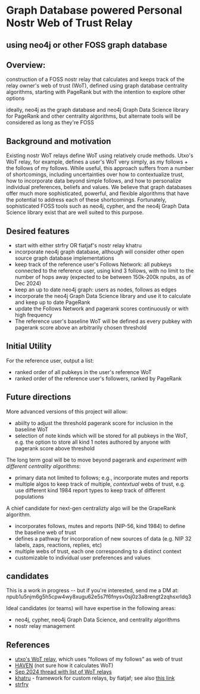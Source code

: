 Graph Database powered Personal Nostr Web of Trust Relay
=====
using neo4j or other FOSS graph database
-----

## Overview: 

construction of a FOSS nostr relay that calculates and keeps track of the relay owner's web of trust (WoT), defined using graph database centrality algorithms, starting with PageRank but with the intention to explore other options

ideally, neo4j as the graph database and neo4j Graph Data Science library for PageRank and other centrality algorithms, but alternate tools will be considered as long as they're FOSS

## Background and motivation

Existing nostr WoT relays define WoT using relatively crude methods. Utxo's WoT relay, for example, defines a user's WoT very simply, as my follows + the follows of my follows. While useful, this approach suffers from a number of shortcomings, including uncertainties over how to contextualize trust, how to incorporate data beyond simple follows, and how to personalize individual preferences, beliefs and values. We believe that graph databases offer much more sophisticated, powerful, and flexible algorithms that have the potential to address each of these shortcomings. Fortunately, sophisticated FOSS tools such as neo4j, cypher, and the neo4j Graph Data Science library exist that are well suited to this purpose.

## Desired features

- start with either strfry OR fiatjaf's nostr relay khatru
- incorporate neo4j graph database, although will consider other open source graph database implementations
- keep track of the reference user's Follows Network: all pubkeys connected to the reference user, using kind 3 follows, with no limit to the number of hops away (expected to be between 150k-200k npubs, as of Dec 2024)
- keep an up to date neo4j graph: users as nodes, follows as edges
- incorporate the neo4j Graph Data Science library and use it to calculate and keep up to date PageRank
- update the Follows Network and pagerank scores continuously or with high frequency
- The reference user's baseline WoT will be defined as every pubkey with pagerank score above an arbitrarily chosen threshold

## Initial Utility

For the reference user, output a list:
- ranked order of all pubkeys in the user's reference WoT
- ranked order of the reference user's followers, ranked by PageRank

## Future directions

More advanced versions of this project will allow:
- abiilty to adjust the threshold pagerank score for inclusion in the baseline WoT
- selection of note kinds which will be stored for all pubkeys in the WoT, e.g. the option to store all kind 1 notes authored by anyone with pagerank score above threshold

The long term goal will be to move beyond pagerank and _experiment with different centrality algorithms_:
- primary data not limited to follows; e.g., incorporate mutes and reports
- multiple algos to keep track of multiple, _contextual_ webs of trust, e.g. use different kind 1984 report types to keep track of different populations

A chief candidate for next-gen centralizty algo will be the GrapeRank algorithm.
- incorporates follows, mutes and reports (NIP-56, kind 1984) to define the baseline web of trust
- defines a pathway for incorporation of new sources of data (e.g. NIP 32 labels, zaps, reactions, replies, etc)
- multiple webs of trust, each one corresponding to a distinct context
- customizable to individual user preferences and values

## candidates

This is a work in progress -- but if you're interested, send me a DM at: npub1u5njm6g5h5cpw4wy8xugu62e5s7f6fnysv0sj0z3a8rengt2zqhsxrldq3 

Ideal candidates (or teams) will have expertise in the following areas:
- neo4j, cypher, neo4j Graph Data Science, and centrality algorithms
- nostr relay management

## References

- [utxo's WoT relay](https://github.com/bitvora/wot-relay), which uses "follows of my follows" as web of trust
- [HAVEN](https://github.com/bitvora/haven) (not sure how it calculates WoT)
- [Sep 2024 thread with list of WoT relays](https://nostr.cxplay.org/nevent1qqszl5x33zks8k2wh2eh6c7kncphjsngc0kz4ktfueje9drm3d47wxgpz4mhxue69uhkummnw3ezummcw3ezuer9wchsygplwuxkt5a8vj5utj6s8tsj8e3wcavc45p4mqmw92qs7wrh5azmyspsgqqqqqqsxa6gcy)
- [khatru](https://github.com/fiatjaf/khatru) - framework for custom relays, by fiatjaf; see also [this link](https://khatru.nostr.technology/)
- [strfry](https://github.com/hoytech/strfry)
